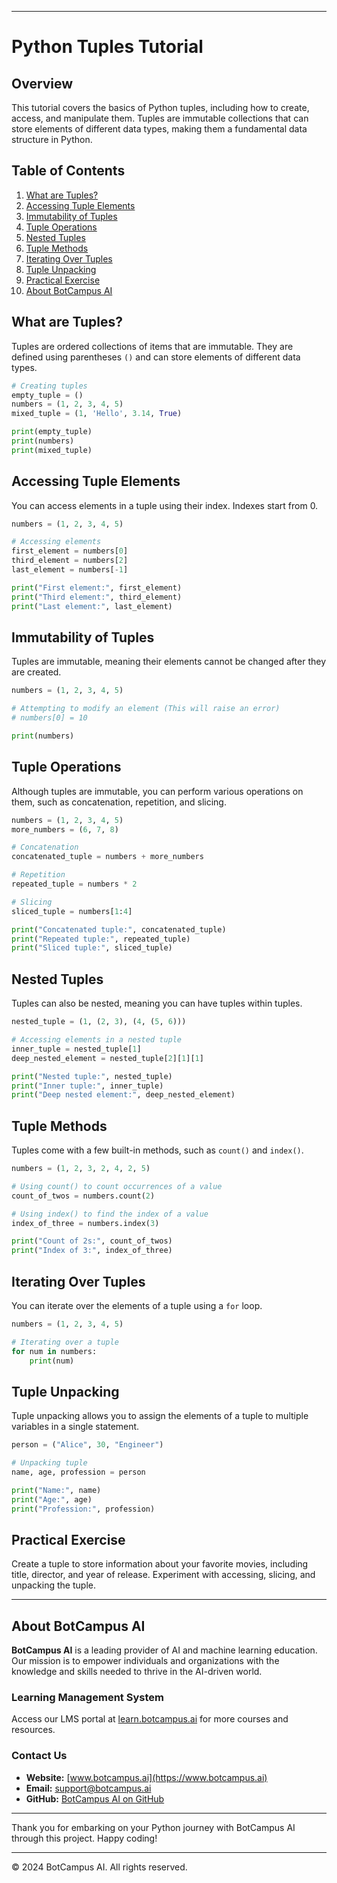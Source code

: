 
---

# Python Tuples Tutorial

## Overview
This tutorial covers the basics of Python tuples, including how to create, access, and manipulate them. Tuples are immutable collections that can store elements of different data types, making them a fundamental data structure in Python.

## Table of Contents
1. [What are Tuples?](#what-are-tuples)
2. [Accessing Tuple Elements](#accessing-tuple-elements)
3. [Immutability of Tuples](#immutability-of-tuples)
4. [Tuple Operations](#tuple-operations)
5. [Nested Tuples](#nested-tuples)
6. [Tuple Methods](#tuple-methods)
7. [Iterating Over Tuples](#iterating-over-tuples)
8. [Tuple Unpacking](#tuple-unpacking)
9. [Practical Exercise](#practical-exercise)
10. [About BotCampus AI](#about-botcampus-ai)

## What are Tuples?
Tuples are ordered collections of items that are immutable. They are defined using parentheses `()` and can store elements of different data types.

```python
# Creating tuples
empty_tuple = ()
numbers = (1, 2, 3, 4, 5)
mixed_tuple = (1, 'Hello', 3.14, True)

print(empty_tuple)
print(numbers)
print(mixed_tuple)
```

## Accessing Tuple Elements
You can access elements in a tuple using their index. Indexes start from 0.

```python
numbers = (1, 2, 3, 4, 5)

# Accessing elements
first_element = numbers[0]
third_element = numbers[2]
last_element = numbers[-1]

print("First element:", first_element)
print("Third element:", third_element)
print("Last element:", last_element)
```

## Immutability of Tuples
Tuples are immutable, meaning their elements cannot be changed after they are created.

```python
numbers = (1, 2, 3, 4, 5)

# Attempting to modify an element (This will raise an error)
# numbers[0] = 10

print(numbers)
```

## Tuple Operations
Although tuples are immutable, you can perform various operations on them, such as concatenation, repetition, and slicing.

```python
numbers = (1, 2, 3, 4, 5)
more_numbers = (6, 7, 8)

# Concatenation
concatenated_tuple = numbers + more_numbers

# Repetition
repeated_tuple = numbers * 2

# Slicing
sliced_tuple = numbers[1:4]

print("Concatenated tuple:", concatenated_tuple)
print("Repeated tuple:", repeated_tuple)
print("Sliced tuple:", sliced_tuple)
```

## Nested Tuples
Tuples can also be nested, meaning you can have tuples within tuples.

```python
nested_tuple = (1, (2, 3), (4, (5, 6)))

# Accessing elements in a nested tuple
inner_tuple = nested_tuple[1]
deep_nested_element = nested_tuple[2][1][1]

print("Nested tuple:", nested_tuple)
print("Inner tuple:", inner_tuple)
print("Deep nested element:", deep_nested_element)
```

## Tuple Methods
Tuples come with a few built-in methods, such as `count()` and `index()`.

```python
numbers = (1, 2, 3, 2, 4, 2, 5)

# Using count() to count occurrences of a value
count_of_twos = numbers.count(2)

# Using index() to find the index of a value
index_of_three = numbers.index(3)

print("Count of 2s:", count_of_twos)
print("Index of 3:", index_of_three)
```

## Iterating Over Tuples
You can iterate over the elements of a tuple using a `for` loop.

```python
numbers = (1, 2, 3, 4, 5)

# Iterating over a tuple
for num in numbers:
    print(num)
```

## Tuple Unpacking
Tuple unpacking allows you to assign the elements of a tuple to multiple variables in a single statement.

```python
person = ("Alice", 30, "Engineer")

# Unpacking tuple
name, age, profession = person

print("Name:", name)
print("Age:", age)
print("Profession:", profession)
```

## Practical Exercise
Create a tuple to store information about your favorite movies, including title, director, and year of release. Experiment with accessing, slicing, and unpacking the tuple.

---


## About BotCampus AI

**BotCampus AI** is a leading provider of AI and machine learning education. Our mission is to empower individuals and organizations with the knowledge and skills needed to thrive in the AI-driven world.

### Learning Management System

Access our LMS portal at [learn.botcampus.ai](https://learn.botcampus.ai) for more courses and resources.

### Contact Us

- **Website:** [www.botcampus.ai](https://www.botcampus.ai)
- **Email:** support@botcampus.ai
- **GitHub:** [BotCampus AI on GitHub](https://github.com/Bot-Campus-AI/Python-Fundamentals)

---

Thank you for embarking on your Python journey with BotCampus AI through this project. Happy coding!

---

© 2024 BotCampus AI. All rights reserved.